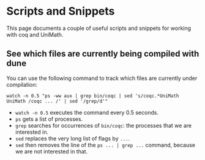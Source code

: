 # Scripts and Snippets
This page documents a couple of useful scripts and snippets for working with coq and UniMath.

## See which files are currently being compiled with dune
You can use the following command to track which files are currently under compilation:
```coq
watch -n 0.5 "ps -ww aux | grep bin/coqc | sed 's/coqc.*UniMath UniMath /coqc ... /' | sed '/grep/d'"
```
* `watch -n 0.5` executes the command every 0.5 seconds.
* `ps` gets a list of processes.
* `grep` searches for occurrences of `bin/coqc`: the processes that we are interested in.
* `sed` replaces the very long list of flags by `...`.
* `sed` then removes the line of the `ps ... | grep ...` command, because we are not interested in that.
